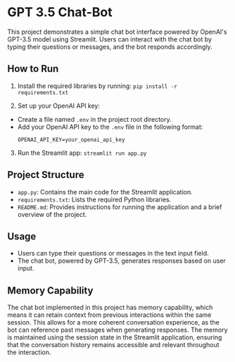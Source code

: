 # GPT 3.5 Chat-Bot
This project demonstrates a simple chat bot interface powered by OpenAI's GPT-3.5 model using Streamlit. Users can interact with the chat bot by typing their questions or messages, and the bot responds accordingly.

## How to Run

1. Install the required libraries by running:
`pip install -r requirements.txt`

2. Set up your OpenAI API key:
- Create a file named `.env` in the project root directory.
- Add your OpenAI API key to the `.env` file in the following format:
  ```
  OPENAI_API_KEY=your_openai_api_key
  ```

3. Run the Streamlit app:
`streamlit run app.py`

## Project Structure

- `app.py`: Contains the main code for the Streamlit application.
- `requirements.txt`: Lists the required Python libraries.
- `README.md`: Provides instructions for running the application and a brief overview of the project.

## Usage

- Users can type their questions or messages in the text input field.
- The chat bot, powered by GPT-3.5, generates responses based on user input.

## Memory Capability

The chat bot implemented in this project has memory capability, which means it can retain context from previous interactions within the same session. This allows for a more coherent conversation experience, as the bot can reference past messages when generating responses. The memory is maintained using the session state in the Streamlit application, ensuring that the conversation history remains accessible and relevant throughout the interaction.
